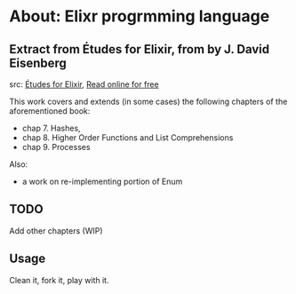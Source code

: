 # About: Elixr progrmming language

## Extract from Études for Elixir, from by J. David Eisenberg

src: [Études for Elixir](http://chimera.labs.oreilly.com/books/1234000001642), 
     [Read online for free](http://chimera.labs.oreilly.com/books/1234000001642/index.html)

This work covers and extends (in some cases) the following chapters of the aforementioned book:
  - chap 7. Hashes,
  - chap 8. Higher Order Functions and List Comprehensions
  - chap 9. Processes 

Also:
  - a work on re-implementing portion of Enum


## TODO
  Add other chapters (WIP)

## Usage
  Clean it, fork it, play with it.
